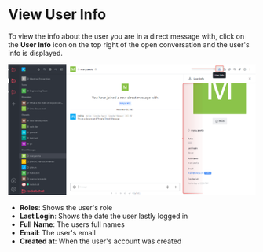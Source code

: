 # View User Info

To view the info about the user you are in a direct message with, click on the **User Info** icon on the top right of the open conversation and the user's info is displayed.

![](<../../../../../.gitbook/assets/image (667) (1) (1) (1) (1).png>)

* **Roles**: Shows the user's role
* **Last Login**: Shows the date the user lastly logged in
* **Full Name**: The users full names
* **Email**: The user's email
* **Created at**: When the user's account was created
